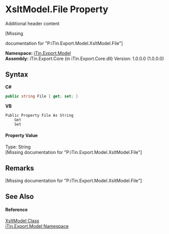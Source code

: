 # XsltModel.File Property 
Additional header content 

\[Missing <summary> documentation for "P:iTin.Export.Model.XsltModel.File"\]

**Namespace:**&nbsp;<a href="ef57ffcc-e95e-b212-5a46-9aa6f5a3511f">iTin.Export.Model</a><br />**Assembly:**&nbsp;iTin.Export.Core (in iTin.Export.Core.dll) Version: 1.0.0.0 (1.0.0.0)

## Syntax

**C#**<br />
``` C#
public string File { get; set; }
```

**VB**<br />
``` VB
Public Property File As String
	Get
	Set
```


#### Property Value
Type: String<br />\[Missing <value> documentation for "P:iTin.Export.Model.XsltModel.File"\]

## Remarks
\[Missing <remarks> documentation for "P:iTin.Export.Model.XsltModel.File"\]

## See Also


#### Reference
<a href="ed588544-dab3-5a35-fa9d-c5d19f61202c">XsltModel Class</a><br /><a href="ef57ffcc-e95e-b212-5a46-9aa6f5a3511f">iTin.Export.Model Namespace</a><br />